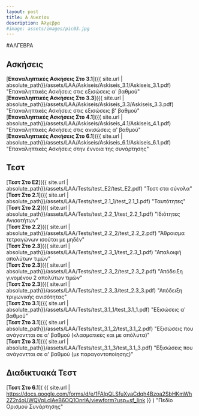 ```yaml
---
layout: post
title: Α Λυκείου
description: Άλγεβρα
#image: assets/images/pic03.jpg
---
```


#ΑΛΓΕΒΡΑ

## Ασκήσεις
[**Επαναληπτικές Ασκήσεις Στο 3.1**]({{ site.url | absolute_path}}/assets/LAA/Askiseis/Askiseis_3.1/Askiseis_3.1.pdf)  "Επαναληπτικές Ασκήσεις στις εξισώσεις α' βαθμού"  
[**Επαναληπτικές Ασκήσεις Στο 3.3**]({{ site.url | absolute_path}}/assets/LAA/Askiseis/Askiseis_3.3/Askiseis_3.3.pdf)  "Επαναληπτικές Ασκήσεις στις εξισώσεις β' βαθμού"  
[**Επαναληπτικές Ασκήσεις Στο 4.1**]({{ site.url | absolute_path}}/assets/LAA/Askiseis/Askiseis_4.1/Askiseis_4.1.pdf)  "Επαναληπτικές Ασκήσεις στις ανισώσεις α' βαθμού"  
[**Επαναληπτικές Ασκήσεις Στο 6.1**]({{ site.url | absolute_path}}/assets/LAA/Askiseis/Askiseis_6.1/Askiseis_6.1.pdf)  "Επαναληπτικές Ασκήσεις στην έννοια της συνάρτησης"

## Τεστ
[**Τεστ Στο Ε2**]({{ site.url | absolute_path}}/assets/LAA/Tests/test_E2/test_E2.pdf)  "Τεστ στα σύνολα"  
[**Τεστ Στο 2.1**]({{ site.url | absolute_path}}/assets/LAA/Tests/test_2.1_1/test_2.1_1.pdf)  "Ταυτότητες"  
[**Τεστ Στο 2.2**]({{ site.url | absolute_path}}/assets/LAA/Tests/test_2.2_1/test_2.2_1.pdf)  "Ιδιότητες Ανισοτήτων"  
[**Τεστ Στο 2.2**]({{ site.url | absolute_path}}/assets/LAA/Tests/test_2.2_2/test_2.2_2.pdf)  "Άθροισμα τετραγώνων ισούται με μηδέν"  
[**Τεστ Στο 2.3**]({{ site.url | absolute_path}}/assets/LAA/Tests/test_2.3_1/test_2.3_1.pdf)  "Απαλοιφή απολύτων τιμών"  
[**Τεστ Στο 2.3**]({{ site.url | absolute_path}}/assets/LAA/Tests/test_2.3_2/test_2.3_2.pdf)  "Απόδειξη γινομένου 2 απολύτων τιμών"  
[**Τεστ Στο 2.3**]({{ site.url | absolute_path}}/assets/LAA/Tests/test_2.3_3/test_2.3_3.pdf)  "Απόδειξη τριγωνικής ανισότητας"  
[**Τεστ Στο 3.1**]({{ site.url | absolute_path}}/assets/LAA/Tests/test_3.1_1/test_3.1_1.pdf)  "Εξισώσεις α' βαθμού"  
[**Τεστ Στο 3.1**]({{ site.url | absolute_path}}/assets/LAA/Tests/test_3.1_2/test_3.1_2.pdf)  "Εξισώσεις που ανάγοντται σε α' βαθμού (κλασματικές και με απόλυτα)"  
[**Τεστ Στο 3.1**]({{ site.url | absolute_path}}/assets/LAA/Tests/test_3.1_3/test_3.1_3.pdf)  "Εξισώσεις που ανάγοντται σε α' βαθμού (με παραγοντοποίησης)"  

## Διαδικτυακά Τεστ
[**Τεστ Στο 6.1**]( {{ site.url | https://docs.google.com/forms/d/e/1FAIpQLSfuXyaCdqh4Bzoa2SbHKmWh2Z2r4oUWQVpLcIAeB6OQ1OnrlA/viewform?usp=sf_link }} )  "Πεδίο Ορισμού Συνάρτησης"  